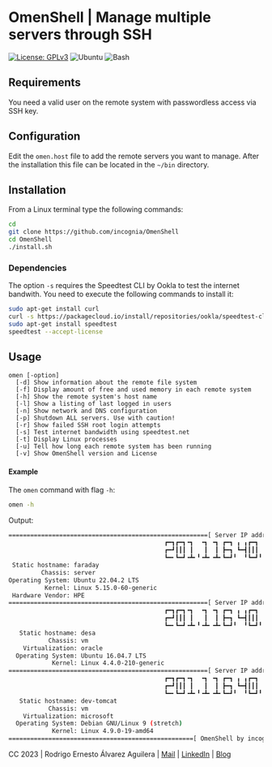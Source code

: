 # OmenShell | Manage multiple servers through SSH

[![License: GPLv3](https://img.shields.io/badge/License-GPLv3-steelblue)](https://www.gnu.org/licenses/gpl-3.0.html) ![Ubuntu](https://img.shields.io/badge/Ubuntu-v22.04.3_LTS-e9500e.svg) ![Bash](https://img.shields.io/badge/Bash-v5.1.16-232c34.svg)

## Requirements

You need a valid user on the remote system with passwordless access via SSH key.

## Configuration

Edit the `omen.host` file to add the remote servers you want to manage. After the installation this file can be located in the `~/bin` directory.

## Installation

From a Linux terminal type the following commands:
```bash
cd
git clone https://github.com/incognia/OmenShell
cd OmenShell
./install.sh
```
### Dependencies

The option `-s` requires the Speedtest CLI by Ookla to test the internet bandwith. You need to execute the following commands to install it:

```bash
sudo apt-get install curl
curl -s https://packagecloud.io/install/repositories/ookla/speedtest-cli/script.deb.sh | sudo bash
sudo apt-get install speedtest
speedtest --accept-license
```

## Usage
```
omen [-option]
  [-d] Show information about the remote file system
  [-f] Display amount of free and used memory in each remote system
  [-h] Show the remote system's host name
  [-l] Show a listing of last logged in users
  [-n] Show network and DNS configuration
  [-p] Shutdown ALL servers. Use with caution!
  [-r] Show failed SSH root login attempts
  [-s] Test internet bandwidth using speedtest.net
  [-t] Display Linux processes
  [-u] Tell how long each remote system has been running
  [-v] Show OmenShell version and License
```

#### Example

The `omen` command with flag `-h`:
```bash
omen -h
```
Output:
```bash
=======================================================[ Server IP address ]====
                                           ┏━┓┏━┓╺┓  ╺┓ ╺┓ ┏━┓ ╻ ╻┏━┓ ╺┓ ┏━┓┏━┓
                                           ┏━┛┃┃┃ ┃   ┃  ┃ ┣━┓ ┗━┫┃┃┃  ┃ ╺━┫┃┃┃
                                           ┗━╸┗━┛╺┻╸╹╺┻╸╺┻╸┗━┛╹  ╹┗━┛╹╺┻╸┗━┛┗━┛
 Static hostname: faraday
         Chassis: server
Operating System: Ubuntu 22.04.2 LTS
          Kernel: Linux 5.15.0-60-generic
 Hardware Vendor: HPE
=======================================================[ Server IP address ]====
                                           ┏━┓┏━┓╺┓  ╺┓ ╺┓ ┏━┓ ╻ ╻┏━┓ ╺┓ ┏━┓┏━┓
                                           ┏━┛┃┃┃ ┃   ┃  ┃ ┣━┓ ┗━┫┃┃┃  ┃ ╺━┫┣━┓
                                           ┗━╸┗━┛╺┻╸╹╺┻╸╺┻╸┗━┛╹  ╹┗━┛╹╺┻╸┗━┛┗━┛
   Static hostname: desa
           Chassis: vm
    Virtualization: oracle
  Operating System: Ubuntu 16.04.7 LTS
            Kernel: Linux 4.4.0-210-generic
=======================================================[ Server IP address ]====
                                           ┏━┓┏━┓╺┓  ╺┓ ╺┓ ┏━┓ ╻ ╻┏━┓ ╺┓ ╻ ╻┏━┓
                                           ┏━┛┃┃┃ ┃   ┃  ┃ ┣━┓ ┗━┫┃┃┃  ┃ ┗━┫┃┃┃
                                           ┗━╸┗━┛╺┻╸╹╺┻╸╺┻╸┗━┛╹  ╹┗━┛╹╺┻╸  ╹┗━┛
   Static hostname: dev-tomcat
           Chassis: vm
    Virtualization: microsoft
  Operating System: Debian GNU/Linux 9 (stretch)
            Kernel: Linux 4.9.0-19-amd64
===================================================[ OmenShell by incognia ]====
```

CC 2023 | Rodrigo Ernesto Álvarez Aguilera | [Mail](mailto:incogniaqgmail.com) | [LinkedIn](https://www.linkedin.com/in/rodrigo-alvarez-aguilera/) | [Blog](https://incognia.wordpress.com/about)